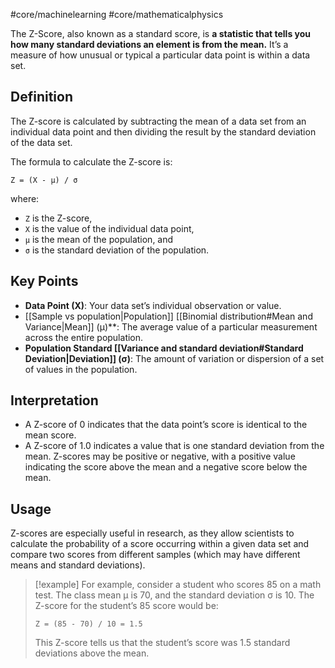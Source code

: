 #core/machinelearning #core/mathematicalphysics

The Z-Score, also known as a standard score, is **a statistic that tells you how many standard deviations an element is from the mean.** It’s a measure of how unusual or typical a particular data point is within a data set.

## Definition

The Z-score is calculated by subtracting the mean of a data set from an individual data point and then dividing the result by the standard deviation of the data set.

The formula to calculate the Z-score is:

```
Z = (X - μ) / σ
```

where:

- `Z` is the Z-score,
- `X` is the value of the individual data point,
- `μ` is the mean of the population, and
- `σ` is the standard deviation of the population.

## Key Points

- **Data Point (X)**: Your data set’s individual observation or value.
- [[Sample vs population|Population]] [[Binomial distribution#Mean and Variance|Mean]] (μ)**: The average value of a particular measurement across the entire population.
- **Population Standard [[Variance and standard deviation#Standard Deviation|Deviation]] (σ)**: The amount of variation or dispersion of a set of values in the population.

## Interpretation

- A Z-score of 0 indicates that the data point’s score is identical to the mean score.
- A Z-score of 1.0 indicates a value that is one standard deviation from the mean. Z-scores may be positive or negative, with a positive value indicating the score above the mean and a negative score below the mean.

## Usage

Z-scores are especially useful in research, as they allow scientists to calculate the probability of a score occurring within a given data set and compare two scores from different samples (which may have different means and standard deviations).

> [!example]
> For example, consider a student who scores 85 on a math test. The class mean μ is 70, and the standard deviation σ is 10. The Z-score for the student’s 85 score would be:
> 
> ```
> Z = (85 - 70) / 10 = 1.5
> ```
> 
> This Z-score tells us that the student’s score was 1.5 standard deviations above the mean.
